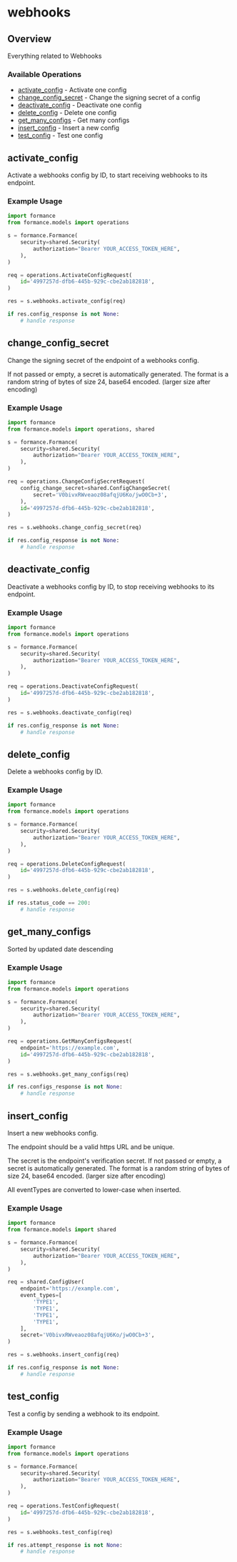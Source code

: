 # webhooks

## Overview

Everything related to Webhooks

### Available Operations

* [activate_config](#activate_config) - Activate one config
* [change_config_secret](#change_config_secret) - Change the signing secret of a config
* [deactivate_config](#deactivate_config) - Deactivate one config
* [delete_config](#delete_config) - Delete one config
* [get_many_configs](#get_many_configs) - Get many configs
* [insert_config](#insert_config) - Insert a new config
* [test_config](#test_config) - Test one config

## activate_config

Activate a webhooks config by ID, to start receiving webhooks to its endpoint.

### Example Usage

```python
import formance
from formance.models import operations

s = formance.Formance(
    security=shared.Security(
        authorization="Bearer YOUR_ACCESS_TOKEN_HERE",
    ),
)

req = operations.ActivateConfigRequest(
    id='4997257d-dfb6-445b-929c-cbe2ab182818',
)

res = s.webhooks.activate_config(req)

if res.config_response is not None:
    # handle response
```

## change_config_secret

Change the signing secret of the endpoint of a webhooks config.

If not passed or empty, a secret is automatically generated.
The format is a random string of bytes of size 24, base64 encoded. (larger size after encoding)


### Example Usage

```python
import formance
from formance.models import operations, shared

s = formance.Formance(
    security=shared.Security(
        authorization="Bearer YOUR_ACCESS_TOKEN_HERE",
    ),
)

req = operations.ChangeConfigSecretRequest(
    config_change_secret=shared.ConfigChangeSecret(
        secret='V0bivxRWveaoz08afqjU6Ko/jwO0Cb+3',
    ),
    id='4997257d-dfb6-445b-929c-cbe2ab182818',
)

res = s.webhooks.change_config_secret(req)

if res.config_response is not None:
    # handle response
```

## deactivate_config

Deactivate a webhooks config by ID, to stop receiving webhooks to its endpoint.

### Example Usage

```python
import formance
from formance.models import operations

s = formance.Formance(
    security=shared.Security(
        authorization="Bearer YOUR_ACCESS_TOKEN_HERE",
    ),
)

req = operations.DeactivateConfigRequest(
    id='4997257d-dfb6-445b-929c-cbe2ab182818',
)

res = s.webhooks.deactivate_config(req)

if res.config_response is not None:
    # handle response
```

## delete_config

Delete a webhooks config by ID.

### Example Usage

```python
import formance
from formance.models import operations

s = formance.Formance(
    security=shared.Security(
        authorization="Bearer YOUR_ACCESS_TOKEN_HERE",
    ),
)

req = operations.DeleteConfigRequest(
    id='4997257d-dfb6-445b-929c-cbe2ab182818',
)

res = s.webhooks.delete_config(req)

if res.status_code == 200:
    # handle response
```

## get_many_configs

Sorted by updated date descending

### Example Usage

```python
import formance
from formance.models import operations

s = formance.Formance(
    security=shared.Security(
        authorization="Bearer YOUR_ACCESS_TOKEN_HERE",
    ),
)

req = operations.GetManyConfigsRequest(
    endpoint='https://example.com',
    id='4997257d-dfb6-445b-929c-cbe2ab182818',
)

res = s.webhooks.get_many_configs(req)

if res.configs_response is not None:
    # handle response
```

## insert_config

Insert a new webhooks config.

The endpoint should be a valid https URL and be unique.

The secret is the endpoint's verification secret.
If not passed or empty, a secret is automatically generated.
The format is a random string of bytes of size 24, base64 encoded. (larger size after encoding)

All eventTypes are converted to lower-case when inserted.


### Example Usage

```python
import formance
from formance.models import shared

s = formance.Formance(
    security=shared.Security(
        authorization="Bearer YOUR_ACCESS_TOKEN_HERE",
    ),
)

req = shared.ConfigUser(
    endpoint='https://example.com',
    event_types=[
        'TYPE1',
        'TYPE1',
        'TYPE1',
        'TYPE1',
    ],
    secret='V0bivxRWveaoz08afqjU6Ko/jwO0Cb+3',
)

res = s.webhooks.insert_config(req)

if res.config_response is not None:
    # handle response
```

## test_config

Test a config by sending a webhook to its endpoint.

### Example Usage

```python
import formance
from formance.models import operations

s = formance.Formance(
    security=shared.Security(
        authorization="Bearer YOUR_ACCESS_TOKEN_HERE",
    ),
)

req = operations.TestConfigRequest(
    id='4997257d-dfb6-445b-929c-cbe2ab182818',
)

res = s.webhooks.test_config(req)

if res.attempt_response is not None:
    # handle response
```

